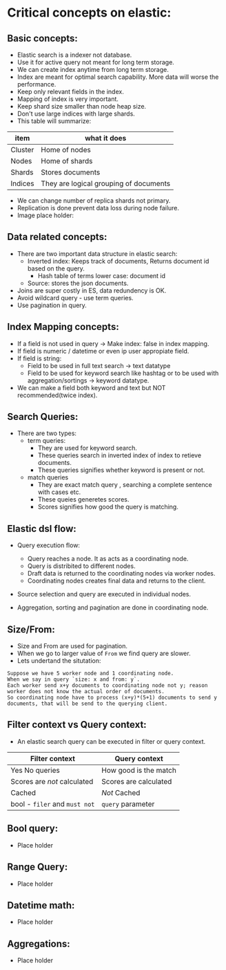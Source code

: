 # Critical concepts on elastic:

## Basic concepts:
* Elastic search is a indexer not database.
* Use it for active query not meant for long term storage.
* We can create index anytime from long term storage.
* Index are meant for optimal search capability. More data will worse the performance.
* Keep only relevant fields in the index.
* Mapping of index is very important.
* Keep shard size smaller than node heap size.
* Don't use large indices with large shards.
* This table will summarize:

| item | what it does |
|---|---|
| Cluster | Home of nodes|
| Nodes | Home of shards |
| Shards | Stores documents |
| Indices | They are logical grouping of documents|

* We can change number of replica shards not primary.
* Replication is done prevent data loss during node failure.
* Image place holder:


## Data related concepts:
* There are two important data structure in elastic search:
   * Inverted index: Keeps track of documents, Returns document id based on the query.
      * Hash table of terms lower case: document id  
   *  Source: stores the json documents.
* Joins are super costly in ES, data redundency is OK.
* Avoid wildcard query - use term queries.
* Use pagination in query.

## Index Mapping concepts:
* If a field is not used in query -> Make index: false in index mapping.
* If field is numeric / datetime or even ip user appropiate field.
* If field is string:
   * Field to be used in full text search -> text datatype 
   * Field to be used for keyword search like hashtag or to be used with aggregation/sortings -> keyword datatype. 
* We can make a field both keyword and text but NOT recommended(twice index).

## Search Queries:
* There are two types:
   * term queries:
      * They are used for keyword search.
      * These queries search in inverted index of index to retieve documents.
      * These queries signifies whether keyword is present or not. 
   * match queries
      * They are exact match query , searching a complete sentence with cases etc.
      * These queies generetes scores.
      * Scores signifies how good the query is matching.

## Elastic dsl flow:
* Query execution flow:
    * Query reaches a node. It as acts as a coordinating node.
    * Query is distribited to different nodes.
    * Draft data is returned to the coordinating nodes via worker nodes.
    * Coordinating nodes creates final data and returns to the client.

* Source selection and query are executed in individual nodes.
* Aggregation, sorting and pagination are done in coordinating node.

## Size/From:
* Size and From are used for pagination.
* When we go to larger value of `From` we find query are slower.
* Lets undertand the situtation:
```
Suppose we have 5 worker node and 1 coordinating node.
When we say in query `size: x and from: y`.
Each worker send x+y documents to coordinating node not y; reason worker does not know the actual order of documents.
So coordinating node have to process (x+y)*(5+1) documents to send y documents, that will be send to the querying client.
```

## Filter context vs Query context:
* An elastic search query can be executed in filter or query context.

| Filter context | Query context |
|---|---|
|Yes No queries | How good is the match|
| Scores are *not* calculated | Scores are calculated |
| Cached | *Not* Cached |
| bool - `filer` and `must not` |  `query` parameter |

## Bool query:
* Place holder

## Range Query:
* Place holder

## Datetime math:
* Place holder

## Aggregations:
* Place holder
